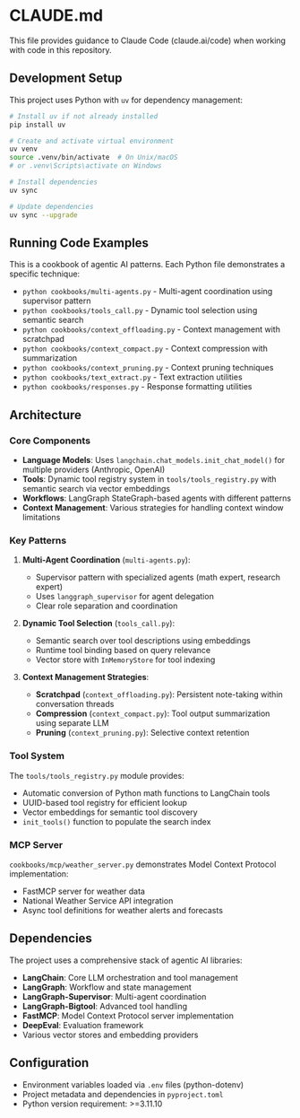 # CLAUDE.md

This file provides guidance to Claude Code (claude.ai/code) when working with code in this repository.

## Development Setup

This project uses Python with `uv` for dependency management:

```bash
# Install uv if not already installed
pip install uv

# Create and activate virtual environment
uv venv
source .venv/bin/activate  # On Unix/macOS
# or .venv\Scripts\activate on Windows

# Install dependencies
uv sync

# Update dependencies
uv sync --upgrade
```

## Running Code Examples

This is a cookbook of agentic AI patterns. Each Python file demonstrates a specific technique:

- `python cookbooks/multi-agents.py` - Multi-agent coordination using supervisor pattern
- `python cookbooks/tools_call.py` - Dynamic tool selection using semantic search
- `python cookbooks/context_offloading.py` - Context management with scratchpad
- `python cookbooks/context_compact.py` - Context compression with summarization
- `python cookbooks/context_pruning.py` - Context pruning techniques
- `python cookbooks/text_extract.py` - Text extraction utilities
- `python cookbooks/responses.py` - Response formatting utilities

## Architecture

### Core Components

- **Language Models**: Uses `langchain.chat_models.init_chat_model()` for multiple providers (Anthropic, OpenAI)
- **Tools**: Dynamic tool registry system in `tools/tools_registry.py` with semantic search via vector embeddings
- **Workflows**: LangGraph StateGraph-based agents with different patterns
- **Context Management**: Various strategies for handling context window limitations

### Key Patterns

1. **Multi-Agent Coordination** (`multi-agents.py`):
   - Supervisor pattern with specialized agents (math expert, research expert)
   - Uses `langgraph_supervisor` for agent delegation
   - Clear role separation and coordination

2. **Dynamic Tool Selection** (`tools_call.py`):
   - Semantic search over tool descriptions using embeddings
   - Runtime tool binding based on query relevance
   - Vector store with `InMemoryStore` for tool indexing

3. **Context Management Strategies**:
   - **Scratchpad** (`context_offloading.py`): Persistent note-taking within conversation threads
   - **Compression** (`context_compact.py`): Tool output summarization using separate LLM
   - **Pruning** (`context_pruning.py`): Selective context retention

### Tool System

The `tools/tools_registry.py` module provides:
- Automatic conversion of Python math functions to LangChain tools
- UUID-based tool registry for efficient lookup
- Vector embeddings for semantic tool discovery
- `init_tools()` function to populate the search index

### MCP Server

`cookbooks/mcp/weather_server.py` demonstrates Model Context Protocol implementation:
- FastMCP server for weather data
- National Weather Service API integration
- Async tool definitions for weather alerts and forecasts

## Dependencies

The project uses a comprehensive stack of agentic AI libraries:
- **LangChain**: Core LLM orchestration and tool management
- **LangGraph**: Workflow and state management
- **LangGraph-Supervisor**: Multi-agent coordination
- **LangGraph-Bigtool**: Advanced tool handling
- **FastMCP**: Model Context Protocol server implementation
- **DeepEval**: Evaluation framework
- Various vector stores and embedding providers

## Configuration

- Environment variables loaded via `.env` files (python-dotenv)
- Project metadata and dependencies in `pyproject.toml`
- Python version requirement: >=3.11.10